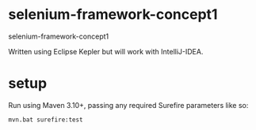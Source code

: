 selenium-framework-concept1
==============
selenium-framework-concept1

Written using Eclipse Kepler but will work with IntelliJ-IDEA.

setup
==============

Run using Maven 3.10+, passing any required Surefire parameters like so:

    mvn.bat surefire:test
     
